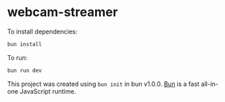 # webcam-streamer

To install dependencies:

```bash
bun install
```

To run:

```bash
bun run dev
```

This project was created using `bun init` in bun v1.0.0. [Bun](https://bun.sh) is a fast all-in-one JavaScript runtime.
